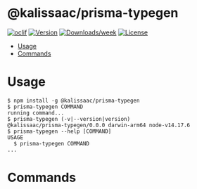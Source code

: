 @kalissaac/prisma-typegen
=========================



[![oclif](https://img.shields.io/badge/cli-oclif-brightgreen.svg)](https://oclif.io)
[![Version](https://img.shields.io/npm/v/@kalissaac/prisma-typegen.svg)](https://npmjs.org/package/@kalissaac/prisma-typegen)
[![Downloads/week](https://img.shields.io/npm/dw/@kalissaac/prisma-typegen.svg)](https://npmjs.org/package/@kalissaac/prisma-typegen)
[![License](https://img.shields.io/npm/l/@kalissaac/prisma-typegen.svg)](https://github.com/Kalissaac/prisma-typegen/blob/master/package.json)

<!-- toc -->
* [Usage](#usage)
* [Commands](#commands)
<!-- tocstop -->
# Usage
<!-- usage -->
```sh-session
$ npm install -g @kalissaac/prisma-typegen
$ prisma-typegen COMMAND
running command...
$ prisma-typegen (-v|--version|version)
@kalissaac/prisma-typegen/0.0.0 darwin-arm64 node-v14.17.6
$ prisma-typegen --help [COMMAND]
USAGE
  $ prisma-typegen COMMAND
...
```
<!-- usagestop -->
# Commands
<!-- commands -->

<!-- commandsstop -->
